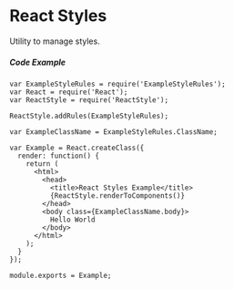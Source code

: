 React Styles
============

Utility to manage styles.


##### Code Example

    var ExampleStyleRules = require('ExampleStyleRules');
    var React = require('React');
    var ReactStyle = require('ReactStyle');

    ReactStyle.addRules(ExampleStyleRules);

    var ExampleClassName = ExampleStyleRules.ClassName;

    var Example = React.createClass({
      render: function() {
        return (
          <html>
            <head>
              <title>React Styles Example</title>
              {ReactStyle.renderToComponents()}
            </head>
            <body class={ExampleClassName.body}>
              Hello World
            </body>
          </html>
        );
      }
    });

    module.exports = Example;
